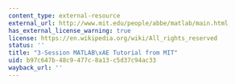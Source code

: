 ```yaml
---
content_type: external-resource
external_url: http://www.mit.edu/people/abbe/matlab/main.html
has_external_license_warning: true
license: https://en.wikipedia.org/wiki/All_rights_reserved
status: ''
title: "3-Session MATLAB\xAE Tutorial from MIT"
uid: b97c647b-48c9-477c-8a13-c5d37c94ac33
wayback_url: ''
---
```

